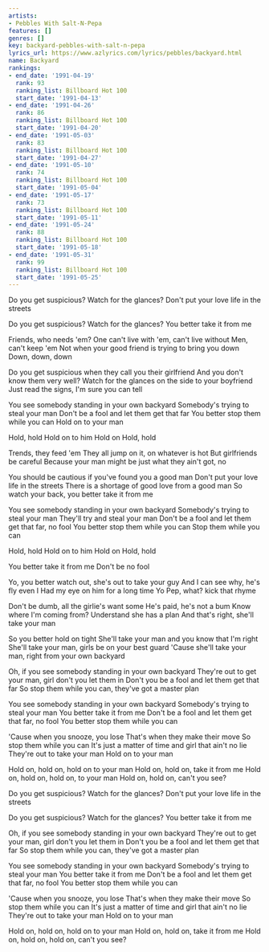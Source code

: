 ```yaml
---
artists:
- Pebbles With Salt-N-Pepa
features: []
genres: []
key: backyard-pebbles-with-salt-n-pepa
lyrics_url: https://www.azlyrics.com/lyrics/pebbles/backyard.html
name: Backyard
rankings:
- end_date: '1991-04-19'
  rank: 93
  ranking_list: Billboard Hot 100
  start_date: '1991-04-13'
- end_date: '1991-04-26'
  rank: 86
  ranking_list: Billboard Hot 100
  start_date: '1991-04-20'
- end_date: '1991-05-03'
  rank: 83
  ranking_list: Billboard Hot 100
  start_date: '1991-04-27'
- end_date: '1991-05-10'
  rank: 74
  ranking_list: Billboard Hot 100
  start_date: '1991-05-04'
- end_date: '1991-05-17'
  rank: 73
  ranking_list: Billboard Hot 100
  start_date: '1991-05-11'
- end_date: '1991-05-24'
  rank: 88
  ranking_list: Billboard Hot 100
  start_date: '1991-05-18'
- end_date: '1991-05-31'
  rank: 99
  ranking_list: Billboard Hot 100
  start_date: '1991-05-25'
---
```


Do you get suspicious?
Watch for the glances?
Don't put your love life in the streets

Do you get suspicious?
Watch for the glances?
You better take it from me

Friends, who needs 'em?
One can't live with 'em, can't live without
Men, can't keep 'em
Not when your good friend is trying to bring you down
Down, down, down

Do you get suspicious when they call you their girlfriend
And you don't know them very well?
Watch for the glances on the side to your boyfriend
Just read the signs, I'm sure you can tell

You see somebody standing in your own backyard
Somebody's trying to steal your man
Don't be a fool and let them get that far
You better stop them while you can
Hold on to your man

Hold, hold
Hold on to him
Hold on
Hold, hold

Trends, they feed 'em
They all jump on it, on whatever is hot
But girlfriends be careful
Because your man might be just what they ain't got, no

You should be cautious if you've found you a good man
Don't put your love life in the streets
There is a shortage of good love from a good man
So watch your back, you better take it from me

You see somebody standing in your own backyard
Somebody's trying to steal your man
They'll try and steal your man
Don't be a fool and let them get that far, no fool
You better stop them while you can
Stop them while you can

Hold, hold
Hold on to him
Hold on
Hold, hold

You better take it from me
Don't be no fool

Yo, you better watch out, she's out to take your guy
And I can see why, he's fly even I
Had my eye on him for a long time
Yo Pep, what? kick that rhyme

Don't be dumb, all the girlie's want some
He's paid, he's not a bum
Know where I'm coming from?
Understand she has a plan
And that's right, she'll take your man

So you better hold on tight
She'll take your man and you know that I'm right
She'll take your man, girls be on your best guard
'Cause she'll take your man, right from your own backyard

Oh, if you see somebody standing in your own backyard
They're out to get your man, girl don't you let them in
Don't you be a fool and let them get that far
So stop them while you can, they've got a master plan

You see somebody standing in your own backyard
Somebody's trying to steal your man
You better take it from me
Don't be a fool and let them get that far, no fool
You better stop them while you can

'Cause when you snooze, you lose
That's when they make their move
So stop them while you can
It's just a matter of time and girl that ain't no lie
They're out to take your man
Hold on to your man

Hold on, hold on, hold on to your man
Hold on, hold on, take it from me
Hold on, hold on, hold on, to your man
Hold on, hold on, can't you see?

Do you get suspicious?
Watch for the glances?
Don't put your love life in the streets

Do you get suspicious?
Watch for the glances?
You better take it from me

Oh, if you see somebody standing in your own backyard
They're out to get your man, girl don't you let them in
Don't you be a fool and let them get that far
So stop them while you can, they've got a master plan

You see somebody standing in your own backyard
Somebody's trying to steal your man
You better take it from me
Don't be a fool and let them get that far, no fool
You better stop them while you can

'Cause when you snooze, you lose
That's when they make their move
So stop them while you can
It's just a matter of time and girl that ain't no lie
They're out to take your man
Hold on to your man

Hold on, hold on, hold on to your man
Hold on, hold on, take it from me
Hold on, hold on, hold on, can't you see?



